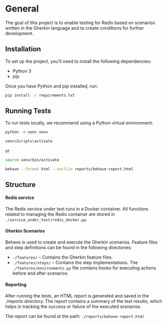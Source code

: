 # General
The goal of this project is to enable testing for Redis based on scenarios written in the Gherkin language and to create conditions for further development.

## Installation
To set up the project, you'll need to install the following dependencies:

- Python 3
- pip

Once you have Python and pip installed, run:

```bash
pip install -r requirements.txt
```

## Running Tests
To run tests locally, we recommend using a Python virtual environment:

```bash
python -m venv venv
```
```bash
venv\Scripts\activate
```
or
```bash
source venv/bin/activate
```
```bash
behave --format html --outfile reports/behave-report.html
```

## Structure

#### Redis service
The Redis service under test runs in a Docker container. All functions related to managing the Redis container are stored in `./service_under_test/redis_docker.py`.

#### Gherkin Scenarios
Behave is used to create and execute the Gherkin scenarios. Feature files and step definitions can be found in the following directories:
 - `./features/` – Contains the Gherkin feature files.
 - `./features/steps/` – Contains the step implementations.
The `./features/environments.py` file contains hooks for executing actions before and after scenarios.

#### Reporting
After running the tests, an HTML report is generated and saved in the ./reports directory. The report contains a summary of the test results, which helps in tracking the success or failure of the executed scenarios.

The report can be found at the path: `./reports/behave-report.html`











